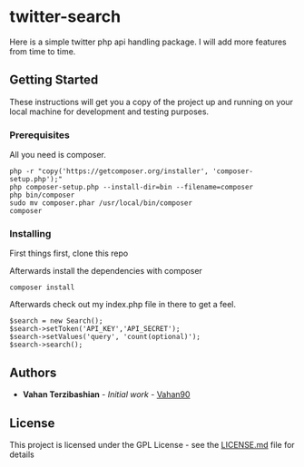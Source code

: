 # twitter-search

Here is a simple twitter php api handling package. I will add more features from time to time.

## Getting Started

These instructions will get you a copy of the project up and running on your local machine for development and testing purposes.

### Prerequisites

All you need is composer.

```
php -r "copy('https://getcomposer.org/installer', 'composer-setup.php');"
php composer-setup.php --install-dir=bin --filename=composer
php bin/composer
sudo mv composer.phar /usr/local/bin/composer
composer
```

### Installing

First things first, clone this repo

Afterwards install the dependencies with composer

```
composer install
```

Afterwards check out my index.php file in there to get a feel.

```
$search = new Search();
$search->setToken('API_KEY','API_SECRET');
$search->setValues('query', 'count(optional)');
$search->search();
```

## Authors

* **Vahan Terzibashian** - *Initial work* - [Vahan90](https://github.com/vahan90)


## License

This project is licensed under the GPL License - see the [LICENSE.md](LICENSE.md) file for details
